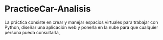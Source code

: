 # PracticeCar-Analisis
La práctica consiste en crear y manejar espacios virtuales para trabajar con Python, diseñar una aplicación web y ponerla en la nube para que cualquier persona pueda consultarla,
